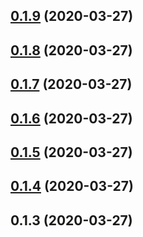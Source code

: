 ## [0.1.9](https://github.com/hmcts/ccd-case-document-am-client/compare/0.1.8...0.1.9) (2020-03-27)



## [0.1.8](https://github.com/hmcts/ccd-case-document-am-client/compare/0.1.7...0.1.8) (2020-03-27)



## [0.1.7](https://github.com/hmcts/ccd-case-document-am-client/compare/0.1.6...0.1.7) (2020-03-27)



## [0.1.6](https://github.com/hmcts/ccd-case-document-am-client/compare/0.1.5...0.1.6) (2020-03-27)



## [0.1.5](https://github.com/hmcts/ccd-case-document-am-client/compare/0.1.4...0.1.5) (2020-03-27)



## [0.1.4](https://github.com/hmcts/ccd-case-document-am-client/compare/0.1.3...0.1.4) (2020-03-27)



## 0.1.3 (2020-03-27)



